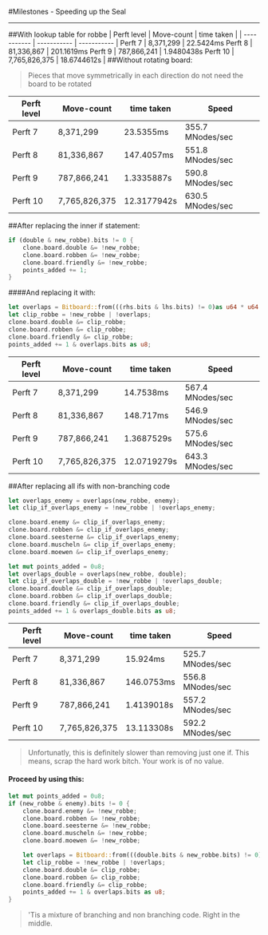 #Milestones - Speeding up the Seal

---

##With lookup table for robbe
| Perft level | Move-count | time taken |
| ----------- | ----------- | ----------- |
Perft  7   |      8,371,299   |      22.5424ms
Perft  8   |     81,336,867   |     201.1619ms
Perft  9   |    787,866,241   |     1.9480438s
Perft 10   |  7,765,826,375   |    18.6744612s
|
##Without rotating board:

>Pieces that move symmetrically in each direction do not need the board to be rotated

| Perft level | Move-count | time taken | Speed |
| ----------- | ----------- | ----------- | ----------- |
Perft  7   |     8,371,299   |      23.5355ms  |   355.7 MNodes/sec
Perft  8   |    81,336,867   |     147.4057ms  |   551.8 MNodes/sec
Perft  9   |   787,866,241   |     1.3335887s  |   590.8 MNodes/sec
Perft 10   | 7,765,826,375   |    12.3177942s  |   630.5 MNodes/sec

##After replacing the inner if statement:
```rust
if (double & new_robbe).bits != 0 {
    clone.board.double &= !new_robbe;
    clone.board.robben &= !new_robbe;
    clone.board.friendly &= !new_robbe;
    points_added += 1;
}
```
####And replacing it with:
````rust
let overlaps = Bitboard::from(((rhs.bits & lhs.bits) != 0)as u64 * u64::MAX)
let clip_robbe = !new_robbe | !overlaps;
clone.board.double &= clip_robbe;
clone.board.robben &= clip_robbe;
clone.board.friendly &= clip_robbe;
points_added += 1 & overlaps.bits as u8;
````
| Perft level | Move-count | time taken | Speed |
| ----------- | ----------- | ----------- | ----------- |
Perft  7 |         8,371,299 |         14.7538ms |     567.4 MNodes/sec
Perft  8 |        81,336,867 |         148.717ms |     546.9 MNodes/sec
Perft  9 |       787,866,241 |        1.3687529s |     575.6 MNodes/sec
Perft 10 |     7,765,826,375 |       12.0719279s |     643.3 MNodes/sec

##After replacing all ifs with non-branching code
```rust
let overlaps_enemy = overlaps(new_robbe, enemy);
let clip_if_overlaps_enemy = !new_robbe | !overlaps_enemy;

clone.board.enemy &= clip_if_overlaps_enemy;
clone.board.robben &= clip_if_overlaps_enemy;
clone.board.seesterne &= clip_if_overlaps_enemy;
clone.board.muscheln &= clip_if_overlaps_enemy;
clone.board.moewen &= clip_if_overlaps_enemy;

let mut points_added = 0u8;
let overlaps_double = overlaps(new_robbe, double);
let clip_if_overlaps_double = !new_robbe | !overlaps_double;
clone.board.double &= clip_if_overlaps_double;
clone.board.robben &= clip_if_overlaps_double;
clone.board.friendly &= clip_if_overlaps_double;
points_added += 1 & overlaps_double.bits as u8;
```
| Perft level | Move-count | time taken | Speed |
| ----------- | ----------- | ----------- | ----------- |
Perft  7 |         8,371,299 |          15.924ms |     525.7 MNodes/sec
Perft  8 |        81,336,867 |        146.0753ms |     556.8 MNodes/sec
Perft  9 |       787,866,241 |        1.4139018s |     557.2 MNodes/sec
Perft 10 |     7,765,826,375 |        13.113308s |     592.2 MNodes/sec

> Unfortunatly, this is definitely slower than removing just one if. This means, scrap the hard work bitch. Your work is of no value.

#### Proceed by using this:
````rust
let mut points_added = 0u8;
if (new_robbe & enemy).bits != 0 {
    clone.board.enemy &= !new_robbe;
    clone.board.robben &= !new_robbe;
    clone.board.seesterne &= !new_robbe;
    clone.board.muscheln &= !new_robbe;
    clone.board.moewen &= !new_robbe;

    let overlaps = Bitboard::from(((double.bits & new_robbe.bits) != 0)as u64 * u64::MAX);
    let clip_robbe = !new_robbe | !overlaps;
    clone.board.double &= clip_robbe;
    clone.board.robben &= clip_robbe;
    clone.board.friendly &= clip_robbe;
    points_added += 1 & overlaps.bits as u8;
}
````
> 'Tis a mixture of branching and non branching code. Right in the middle.
